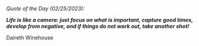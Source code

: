 *Quote of the Day (02/25/2023):*

_**Life is like a camera: just focus on what is important, capture good times, develop from negative, and if things do not work out, take another shot!**_

Daireth Winehouse